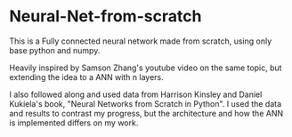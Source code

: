 # Neural-Net-from-scratch
This is a Fully connected neural network made from scratch, using only base python and numpy.

Heavily inspired by Samson Zhang's youtube video on the same topic, but extending the idea to a ANN with n layers.

I also followed along and used data from Harrison Kinsley and Daniel Kukiela's book, "Neural Networks from Scratch in Python". I used the data and results to contrast my progress, but the architecture and how the ANN is implemented differs on my work.
